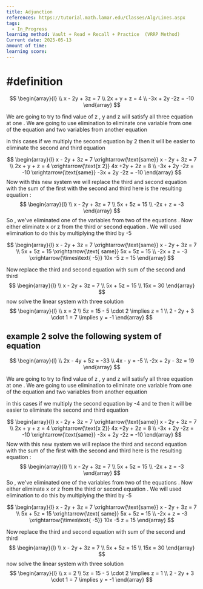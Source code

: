 ```yaml
---
title: Adjunction
references: https://tutorial.math.lamar.edu/Classes/Alg/Lines.aspx
tags:
  - In_Progress
learning method: Vault + Read + Recall + Practice  (VRRP Method)
Current date: 2025-05-13
amount of time: 
learning score:
---
```



# #definition 
$$
\begin{array}{l}  \\
x - 2y +  3z  = 7  \\
2x + y + z = 4  \\
-3x + 2y -2z  = -10  
\end{array}
$$


We  are going to try to find value of z , y and z will satisfy all three equation at one . We are going to use elimination to eliminate one variable from one of  the equation and two variables from another equation 


in this cases if we multiply the second equation by 2 then it will be easier to eliminate the second and third equation 

$$
\begin{array}{l}
 x -  2y +  3z =  7   \xrightarrow{\text{same}} x - 2y + 3z = 7  \\
2x +  y + z = 4  \xrightarrow{\text{x 2}}  4x +2y + 2z  = 8 \\
-3x  + 2y -2z =  -10 \xrightarrow{\text{same}} -3x + 2y -2z  = -10   
\end{array}
$$
Now with this new system  we will replace the third and second equation with the sum of the first with the second and third 
here is the resulting equation : 
$$
\begin{array}{l} \\
x  - 2y + 3z   = 7   \\
5x  +  5z  =  15  \\
-2x  + z =  -3  
\end{array}
$$
So ,  we've eliminated one of the variables from  two of the equations . Now either eliminate x or z from the third or second  equation . We will used  elimination to do this by multiplying the third  by -5


$$
\begin{array}{l}
x  - 2y + 3z   = 7   \xrightarrow{\text{same}} x  - 2y + 3z   = 7   \\
5x  +  5z  =  15   \xrightarrow{\text{ same}} 5x  +  5z  =  15  \\
-2x  + z =  -3  \xrightarrow{\times\text{ -5}} 10x   -5 z =  15  
\end{array}
$$

Now replace the third and second equation with sum of the second and third 
$$
\begin{array}{l} \\
x  - 2y + 3z   = 7   \\
5x  +  5z  =  15  \\
15x  =  30 
\end{array}
$$
now solve the linear system  with  three solution 
$$
\begin{array}{l}  \\
x =  2   \\
5z  =  15 - 5 \cdot 2   \implies z =   1    \\
2  -  2y  + 3 \cdot 1   = 7 \implies y  = -1  
\end{array}
$$


## example  2 solve the following system  of equation 



$$
\begin{array}{l}  \\
2x  -  4y  +  5z  = -33   \\
4x  - y =  -5  \\
-2x  + 2y - 3z  = 19  
\end{array}
$$


We  are going to try to find value of z , y and z will satisfy all three equation at one . We are going to use elimination to eliminate one variable from one of  the equation and two variables from another equation 


in this cases if we multiply the second equation by -4 and te then it will be easier to eliminate the second and third equation 

$$
\begin{array}{l}
 x -  2y +  3z =  7   \xrightarrow{\text{same}} x - 2y + 3z = 7  \\
2x +  y + z = 4  \xrightarrow{\text{x 2}}  4x +2y + 2z  = 8 \\
-3x  + 2y -2z =  -10 \xrightarrow{\text{same}} -3x + 2y -2z  = -10   
\end{array}
$$
Now with this new system  we will replace the third and second equation with the sum of the first with the second and third 
here is the resulting equation : 
$$
\begin{array}{l} \\
x  - 2y + 3z   = 7   \\
5x  +  5z  =  15  \\
-2x  + z =  -3  
\end{array}
$$
So ,  we've eliminated one of the variables from  two of the equations . Now either eliminate x or z from the third or second  equation . We will used  elimination to do this by multiplying the third  by -5


$$
\begin{array}{l}
x  - 2y + 3z   = 7   \xrightarrow{\text{same}} x  - 2y + 3z   = 7   \\
5x  +  5z  =  15   \xrightarrow{\text{ same}} 5x  +  5z  =  15  \\
-2x  + z =  -3  \xrightarrow{\times\text{ -5}} 10x   -5 z =  15  
\end{array}
$$

Now replace the third and second equation with sum of the second and third 
$$
\begin{array}{l} \\
x  - 2y + 3z   = 7   \\
5x  +  5z  =  15  \\
15x  =  30 
\end{array}
$$
now solve the linear system  with  three solution 
$$
\begin{array}{l}  \\
x =  2   \\
5z  =  15 - 5 \cdot 2   \implies z =   1    \\
2  -  2y  + 3 \cdot 1   = 7 \implies y  = -1  
\end{array}
$$

